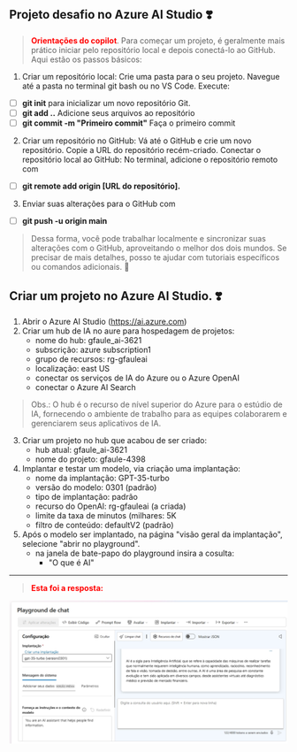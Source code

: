 ## Projeto desafio no Azure AI Studio ❣️
> <span style="color:red">**Orientações do copilot**</span>. Para começar um projeto, é geralmente mais prático iniciar pelo repositório local e depois conectá-lo ao GitHub. Aqui estão os passos básicos:

1. Criar um repositório local:
Crie uma pasta para o seu projeto.
Navegue até a pasta no terminal git bash ou no VS Code.
Execute: 
- [ ] 	__git init__
para inicializar um novo repositório Git.
- [ ] 	**git add ..** Adicione seus arquivos ao repositório
- [ ] 	**git commit -m "Primeiro commit"** Faça o primeiro commit 
2. Criar um repositório no GitHub:
Vá até o GitHub e crie um novo repositório.
Copie a URL do repositório recém-criado.
Conectar o repositório local ao GitHub:
No terminal, adicione o repositório remoto com 
- [ ] 	**git remote add origin [URL do repositório].**
3. Enviar suas alterações para o GitHub com 
- [ ] 	**git push -u origin main**
> Dessa forma, você pode trabalhar localmente e sincronizar suas alterações com o GitHub, aproveitando o melhor dos dois mundos. Se precisar de mais detalhes, posso te ajudar com tutoriais específicos ou comandos adicionais. 🚀

## Criar um projeto no Azure AI Studio. ❣️

1. Abrir o Azure AI Studio (https://ai.azure.com)
2. Criar um hub de IA no aure para hospedagem de projetos:
	+ nome do hub:			gfaule_ai-3621
	+ subscrição:			azure subscription1
	+ grupo de recursos:	rg-gfauleai
	+ localização:			east US
	+ conectar os serviços de IA do Azure ou o Azure OpenAI
	+ conectar o Azure AI Search
>Obs.: O hub é o recurso de nível superior do Azure para o estúdio de IA, fornecendo o ambiente de trabalho para as equipes colaborarem e gerenciarem seus aplicativos de IA.
3. Criar um projeto no hub que acabou de ser criado:
	+ hub atual:			gfaule_ai-3621
	+ nome do projeto:		gfaule-4398
4. Implantar e testar um modelo, via criação uma implantação:
	+ nome da implantação:	GPT-35-turbo
	+ versão do modelo:		0301 (padrão)
	+ tipo de implantação:	padrão
	+ recurso do OpenAI:	rg-gfauleai (a criada)
	+ limite da taxa de minutos (milhares: 5K
	+ filtro de conteúdo:	defaultV2 (padrão)
5. Após o modelo ser implantado, na página "visão geral da implantação", selecione "abrir no playground".
	+ na janela de bate-papo do playground insira a cosulta:
		* "O que é AI"

________________________________________________________________

> <span style="color:red"> **Esta foi a resposta:**
		




![Erro: Figura não encontrada!][IA]

[IA]: ./playgrounddechat.jpg

